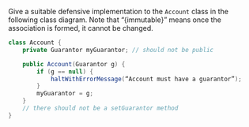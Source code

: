 <panel header="{{ icon_Q_A }} Immutable `Account` class">

Give a suitable defensive implementation to the `Account` class in the following class diagram. Note that “{immutable}” means once the association is formed, it cannot be changed.

<pic eager src="{{baseUrl}}/errorHandling/defensiveProgramming/compulsoryAssociations/images/accountGuarantorImmutable.png" height="80" />
<p/>

<panel type="seamless" header="{{ icon_A }} Answer" minimized>

```java
class Account {
    private Guarantor myGuarantor; // should not be public

    public Account(Guarantor g) {
        if (g == null) {
            haltWithErrorMessage(“Account must have a guarantor”);
        }
        myGuarantor = g;
    }
    // there should not be a setGuarantor method
}
```

</panel>
</panel>
